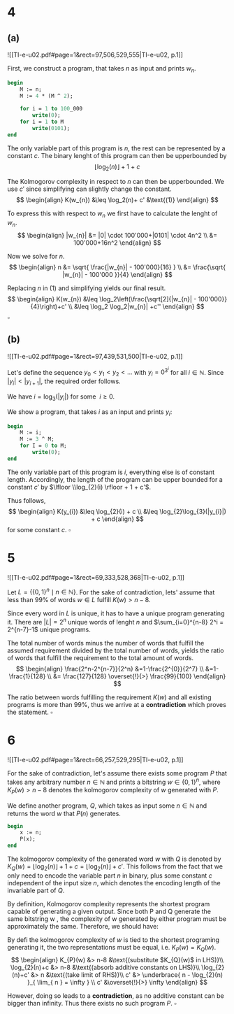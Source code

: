 

# 4
## (a)
![[TI-e-u02.pdf#page=1&rect=97,506,529,555|TI-e-u02, p.1]]

First, we construct a program, that takes $n$ as input and prints $w_n$.
```pascal
begin
	M := n;
	M := 4 * (M ^ 2);
	
	for i = 1 to 100_000
		write(0);
	for i = 1 to M
		write(0101);
end
```

The only variable part of this program is $n$, the rest can be represented by a constant $c$. The binary lenght of this program can then be upperbounded by
$$
\lfloor \log_2(n)\rfloor + 1 \ +\ c
$$

The Kolmogorov complexity in respect to $n$ can then be upperbounded. We use $c'$ since simplifying can slightly change the constant.
$$
\begin{align}
K(w_{n}) &\leq \log_2(n)+ c' &\text{(1)}
\end{align}
$$

To express this with respect to $w_n$ we first have to calculate the lenght of $w_n$.
$$
\begin{align}
|w_{n}| &= |0| \cdot 100'000+|0101| \cdot 4n^2 \\
&= 100'000+16n^2
\end{align}
$$

Now we solve for $n$.
$$
\begin{align}
n &= \sqrt{ \frac{|w_{n}| - 100'000}{16} } \\
&= \frac{\sqrt{ |w_{n}| - 100'000 }}{4}
\end{align}
$$

Replacing $n$ in $\text{(1)}$ and simplifying yields our final result.
$$
\begin{align}
K(w_{n}) &\leq \log_2\left(\frac{\sqrt[2]{|w_{n}| - 100'000}}{4}\right)+c'  \\
&\leq \log_2 \log_2|w_{n}| +c''
\end{align}
$$
$\square$


## (b)
![[TI-e-u02.pdf#page=1&rect=97,439,531,500|TI-e-u02, p.1]]


Let's define the sequence $y_0 < y_1 < y_2 <\dots$ with $y_i=0^{3^i}$ for all $i \in \mathbb N$. Since $|y_{i}| < |y_{i+1}|$, the required order follows.

We have $i = \log_{3}(|y_{i}|)$ for  some $\ i \geq 0$.

We show a program, that takes $i$ as an input and prints $y_i$:
```pascal
begin
	M := i;
	M := 3 ^ M;
	for I = 0 to M;
		write(0);
end
```

The only variable part of this program is $i$, everything else is of constant length. Accordingly, the length of the program can be upper bounded for a constant $c'$ by $\lfloor \\log_{2}(i) \rfloor + 1 + c'$.

Thus follows,
$$
\begin{align}
K(y_{i}) &\leq \log_{2}(i) + c \\
&\leq \log_{2}\log_{3}(|y_{i}|) + c
\end{align}
$$
for some constant $c$.
$\square$


# 5
![[TI-e-u02.pdf#page=1&rect=69,333,528,368|TI-e-u02, p.1]]

Let $L = \{  \{0,1\}^{n} \mid n \in\mathbb{N}\}$. For the sake of contradiction, lets' assume that less than 99% of words $w \in L$ fulfill $K(w)> n-8$.

Since every word in $L$ is unique, it has to have a unique program generating it. There are $|L|=2^n$ unique words of lenght $n$ and  $\sum_{i=0}^{n-8} 2^i = 2^{n-7}-1$ unique programs.

The total number of words minus the number of words that fulfill the assumed requirement divided by the total number of words, yields the ratio of words that fulfill the requirement to the total amount of words.
$$
\begin{align}
\frac{2^n-2^{n-7}}{2^n} &=1-\frac{2^{0}}{2^7} \\
&=1-\frac{1}{128} \\
&= \frac{127}{128} \overset{!}{>} \frac{99}{100}
\end{align}
$$

The ratio between words fulfilling the requirement $K(w)$ and all existing programs is more than 99%, thus we arrive at a **contradiction** which proves the statement.
$\square$


# 6
![[TI-e-u02.pdf#page=1&rect=66,257,529,295|TI-e-u02, p.1]]

For the sake of contradiction, let's assume there exists some program $P$ that takes any arbitrary number $n \in \mathbb N$ and prints a bitstring $w\in\{0, 1\}^n$, where $K_{P}(w) > n-8$ denotes the kolmogorov complexity of $w$ generated with $P$.

We define another program, $Q$, which takes as input some $n\in \mathbb N$ and returns the word $w$ that $P(n)$ generates.
```pascal
begin
	x := n;
	P(x);
end
```

The kolmogorov complexity of the generated word $w$ with $Q$ is denoted by $K_{Q}(w)=\lfloor \log_{2}(n) \rfloor + 1 +c = \lfloor \log_{2}(n) \rfloor +c'$. This follows from the fact that we only need to encode the variable part $n$ in binary, plus some constant $c$ independent of the input size $n$, which denotes the encoding length of the invariable part of $Q$.

By definition, Kolmogorov complexity represents the shortest program capable of generating a given output. Since both  P  and  Q  generate the same bitstring  w , the complexity of  w  generated by either program must be approximately the same. Therefore, we should have:

By defi the kolmogorov complexity of $w$ is tied to the shortest programing generating it, the two representations must be equal, i.e. $K_{P}(w)=K_{Q}(w)$.
$$
\begin{align}
K_{P}(w) &> n-8 &\text{(substitute $K_{Q}(w)$ in LHS)}\\
\log_{2}(n)+c &> n-8  &\text{(absorb additive constants on LHS)}\\
\log_{2}(n)+c' &> n &\text{(take limit of RHS)}\\
c' &> \underbrace{ n - \log_{2}(n) }_{ \lim_{ n  } = \infty } \\
c' &\overset{!}{>} \infty
\end{align}
$$

However, doing so leads to a **contradiction**, as no additive constant can be bigger than infinity. Thus there exists no such program $P$.
$\square$

